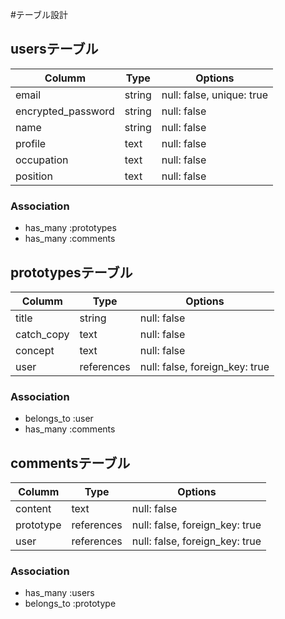 #テーブル設計

## usersテーブル

|Columm               |Type       |Options                        |
|---------------------|-----------|-------------------------------|
|email                |string     |null: false, unique: true      |
|encrypted_password   |string     |null: false                    |
|name                 |string     |null: false                    |
|profile              |text       |null: false                    |
|occupation           |text       |null: false                    |
|position             |text       |null: false                    |

### Association

- has_many :prototypes
- has_many :comments



## prototypesテーブル

|Columm               |Type       |Options                        |
|---------------------|-----------|-------------------------------|
|title                |string     |null: false                    |
|catch_copy           |text       |null: false                    |
|concept              |text       |null: false                    |
|user                 |references |null: false, foreign_key: true |

### Association

- belongs_to :user
- has_many :comments



## commentsテーブル

|Columm               |Type       |Options                        |
|---------------------|-----------|-------------------------------|
|content              |text       |null: false                    |
|prototype            |references |null: false, foreign_key: true |
|user                 |references |null: false, foreign_key: true |

### Association

- has_many :users
- belongs_to :prototype